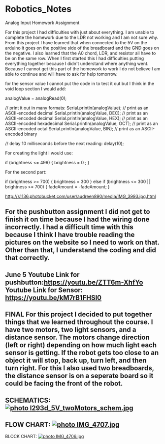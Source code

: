# Robotics_Notes

Analog Input Homework Assignment

For this project I had difficulties with just about everything. I am unable to complete the homework due to the LDR not working and I am not sure why. From this project I have learned that when connected to the 5V on the arduino it goes on the positive side of the breadboard and the GND goes on the negative. I also learned that the A0 chord, LDR, and resistor all have to be on the same row. 
When I first started this I had difficulties putting everything together because I didn't understand where anything went. Because I cannot get this part of the homework to work I do not believe I am able to continue and will have to ask for help tomorrow.

for the sensor value I cannot put the code in to test it out but I think in the void loop section I would add:

analogValue = analogRead(0);

  // print it out in many formats:
  Serial.println(analogValue);       // print as an ASCII-encoded decimal
  Serial.println(analogValue, DEC);  // print as an ASCII-encoded decimal
  Serial.println(analogValue, HEX);  // print as an ASCII-encoded hexadecimal
  Serial.println(analogValue, OCT);  // print as an ASCII-encoded octal
  Serial.println(analogValue, BIN);  // print as an ASCII-encoded binary

  // delay 10 milliseconds before the next reading:
  delay(10);
  
  For creating the light I would use:
  
   if (brightness <= 499) {
    brightness = 0 ;
  }
  
  For the second part:
  
   if (brightness >= 700) {
    brightness = 300
} else if (brightness <= 300 || brightness >= 700) {
  fadeAmount = -fadeAmount;
}
  
  http://s1136.photobucket.com/user/audreen890/media/IMG_3993.jpg.html
  
For the pushbutton assignment I did not get to finish it on time because I had the wiring done incorrectly. I had a difficult time with this because I think I have trouble reading the pictures on the website so I need to work on that. Other than that, I understand the coding and did that correctly.
---
June 5
Youtube Link for pushbutton:https://youtu.be/ZTT6m-XhfYo
Youtube Link for Sensor: https://youtu.be/kM7rB1FHSl0
---
FINAL
For this project I decided to put together things that we learned throughout the course. I have two motors, two light sensors, and a distance sensor. The motors change direction (left or right) depending on how much light each sensor is getting. If the robot gets too close to an object it will stop, back up, turn left, and then turn right. For this I also used two breadboards, the distance sensor is on a seperate board so it could be facing the front of the robot.
---
SCHEMATICS:
<a href="http://s1136.photobucket.com/user/audreen890/media/l293d_5V_twoMotors_schem.jpg.html" target="_blank"><img src="http://i1136.photobucket.com/albums/n493/audreen890/l293d_5V_twoMotors_schem.jpg" border="0" alt=" photo l293d_5V_twoMotors_schem.jpg"/></a>
---
FLOW CHART:
<a href="http://s1136.photobucket.com/user/audreen890/media/IMG_4707.jpg.html" target="_blank"><img src="http://i1136.photobucket.com/albums/n493/audreen890/IMG_4707.jpg" border="0" alt=" photo IMG_4707.jpg"/></a>
---
BLOCK CHART:
<a href="http://s1136.photobucket.com/user/audreen890/media/IMG_4706.jpg.html" target="_blank"><img src="http://i1136.photobucket.com/albums/n493/audreen890/IMG_4706.jpg" border="0" alt=" photo IMG_4706.jpg"/></a>
